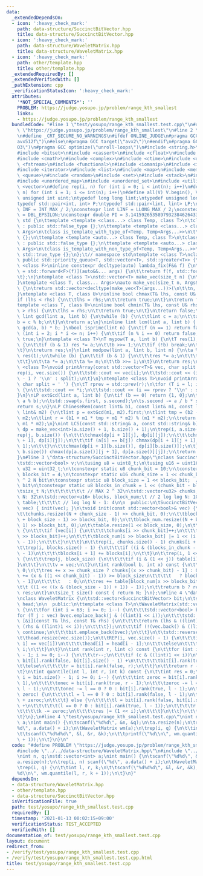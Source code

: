 ```yaml
---
data:
  _extendedDependsOn:
  - icon: ':heavy_check_mark:'
    path: data-structure/SuccinctBitVector.hpp
    title: data-structure/SuccinctBitVector.hpp
  - icon: ':heavy_check_mark:'
    path: data-structure/WaveletMatrix.hpp
    title: data-structure/WaveletMatrix.hpp
  - icon: ':heavy_check_mark:'
    path: other/template.hpp
    title: other/template.hpp
  _extendedRequiredBy: []
  _extendedVerifiedWith: []
  _pathExtension: cpp
  _verificationStatusIcon: ':heavy_check_mark:'
  attributes:
    '*NOT_SPECIAL_COMMENTS*': ''
    PROBLEM: https://judge.yosupo.jp/problem/range_kth_smallest
    links:
    - https://judge.yosupo.jp/problem/range_kth_smallest
  bundledCode: "#line 1 \"test/yosupo/range_kth_smallest.test.cpp\"\n#define PROBLEM\
    \ \"https://judge.yosupo.jp/problem/range_kth_smallest\"\n#line 2 \"other/template.hpp\"\
    \n#define _CRT_SECURE_NO_WARNINGS\n#ifdef ONLINE_JUDGE\n#pragma GCC target(\"\
    avx512f\")\n#else\n#pragma GCC target(\"avx2\")\n#endif\n#pragma GCC optimize(\"\
    O3\")\n#pragma GCC optimize(\"unroll-loops\")\n#include <string.h>\n#include <algorithm>\n\
    #include <bitset>\n#include <cassert>\n#include <cfloat>\n#include <climits>\n\
    #include <cmath>\n#include <complex>\n#include <ctime>\n#include <deque>\n#include\
    \ <fstream>\n#include <functional>\n#include <iomanip>\n#include <iostream>\n\
    #include <iterator>\n#include <list>\n#include <map>\n#include <memory>\n#include\
    \ <queue>\n#include <random>\n#include <set>\n#include <stack>\n#include <string>\n\
    #include <unordered_map>\n#include <unordered_set>\n#include <utility>\n#include\
    \ <vector>\n#define rep(i, n) for (int i = 0; i < int(n); i++)\n#define REP(i,\
    \ n) for (int i = 1; i <= int(n); i++)\n#define all(V) V.begin(), V.end()\ntypedef\
    \ unsigned int uint;\ntypedef long long lint;\ntypedef unsigned long long ulint;\n\
    typedef std::pair<int, int> P;\ntypedef std::pair<lint, lint> LP;\nconstexpr int\
    \ INF = INT_MAX / 2;\nconstexpr lint LINF = LLONG_MAX / 2;\nconstexpr double eps\
    \ = DBL_EPSILON;\nconstexpr double PI = 3.141592653589793238462643383279;\nnamespace\
    \ std {\n\ttemplate <template <class...> class Temp, class T>\n\tclass is_template_with_type_of\
    \ : public std::false_type {};\n\ttemplate <template <class...> class Temp, class...\
    \ Args>\n\tclass is_template_with_type_of<Temp, Temp<Args...>>\n\t\t: public std::true_type\
    \ {};\n\ttemplate <template <auto...> class Temp, class T>\n\tclass is_template_with_non_type_of\
    \ : public std::false_type {};\n\ttemplate <template <auto...> class Temp, auto...\
    \ Args>\n\tclass is_template_with_non_type_of<Temp, Temp<Args...>>\n\t\t: public\
    \ std::true_type {};\n};\t// namespace std\ntemplate <class T>\nclass prique :\
    \ public std::priority_queue<T, std::vector<T>, std::greater<T>> {\n};\ntemplate\
    \ <class F>\ninline constexpr decltype(auto) lambda_fix(F&& f) {\n\treturn [f\
    \ = std::forward<F>(f)](auto&&... args) {\n\t\treturn f(f, std::forward<decltype(args)>(args)...);\n\
    \t};\n}\ntemplate <class T>\nstd::vector<T> make_vec(size_t n) {\n\treturn std::vector<T>(n);\n\
    }\ntemplate <class T, class... Args>\nauto make_vec(size_t n, Args&&... args)\
    \ {\n\treturn std::vector<decltype(make_vec<T>(args...))>(\n\t\tn, make_vec<T>(std::forward<Args>(args)...));\n\
    }\ntemplate <class T, class U>\ninline bool chmax(T& lhs, const U& rhs) {\n\t\
    if (lhs < rhs) {\n\t\tlhs = rhs;\n\t\treturn true;\n\t}\n\treturn false;\n}\n\
    template <class T, class U>\ninline bool chmin(T& lhs, const U& rhs) {\n\tif (lhs\
    \ > rhs) {\n\t\tlhs = rhs;\n\t\treturn true;\n\t}\n\treturn false;\n}\ninline\
    \ lint gcd(lint a, lint b) {\n\twhile (b) {\n\t\tlint c = a;\n\t\ta = b;\n\t\t\
    b = c % b;\n\t}\n\treturn a;\n}\ninline lint lcm(lint a, lint b) { return a /\
    \ gcd(a, b) * b; }\nbool isprime(lint n) {\n\tif (n == 1) return false;\n\tfor\
    \ (int i = 2; i * i <= n; i++) {\n\t\tif (n % i == 0) return false;\n\t}\n\treturn\
    \ true;\n}\ntemplate <class T>\nT mypow(T a, lint b) {\n\tT res(1);\n\twhile (true)\
    \ {\n\t\tif (b & 1) res *= a;\n\t\tb >>= 1;\n\t\tif (!b) break;\n\t\ta *= a;\n\
    \t}\n\treturn res;\n}\nlint modpow(lint a, lint b, lint m) {\n\ta %= m;\n\tlint\
    \ res(1);\n\twhile (b) {\n\t\tif (b & 1) {\n\t\t\tres *= a;\n\t\t\tres %= m;\n\
    \t\t}\n\t\ta *= a;\n\t\ta %= m;\n\t\tb >>= 1;\n\t}\n\treturn res;\n}\ntemplate\
    \ <class T>\nvoid printArray(const std::vector<T>& vec, char split = ' ') {\n\t\
    rep(i, vec.size()) {\n\t\tstd::cout << vec[i];\n\t\tstd::cout << (i == (int)vec.size()\
    \ - 1 ? '\\n' : split);\n\t}\n}\ntemplate <class T>\nvoid printArray(T l, T r,\
    \ char split = ' ') {\n\tT rprev = std::prev(r);\n\tfor (T i = l; i != r; i++)\
    \ {\n\t\tstd::cout << *i;\n\t\tstd::cout << (i == rprev ? '\\n' : split);\n\t\
    }\n}\nLP extGcd(lint a, lint b) {\n\tif (b == 0) return {1, 0};\n\tLP s = extGcd(b,\
    \ a % b);\n\tstd::swap(s.first, s.second);\n\ts.second -= a / b * s.first;\n\t\
    return s;\n}\nLP ChineseRem(const lint& b1, const lint& m1, const lint& b2, const\
    \ lint& m2) {\n\tlint p = extGcd(m1, m2).first;\n\tlint tmp = (b2 - b1) * p %\
    \ m2;\n\tlint r = (b1 + m1 * tmp + m1 * m2) % (m1 * m2);\n\treturn std::make_pair(r,\
    \ m1 * m2);\n}\nint LCS(const std::string& a, const std::string& b) {\n\tauto\
    \ dp = make_vec<int>(a.size() + 1, b.size() + 1);\n\trep(i, a.size()) {\n\t\t\
    rep(j, b.size()) {\n\t\t\tchmax(dp[i + 1][j], dp[i][j]);\n\t\t\tchmax(dp[i][j\
    \ + 1], dp[i][j]);\n\t\t\tif (a[i] == b[j]) chmax(dp[i + 1][j + 1], dp[i][j] +\
    \ 1);\n\t\t}\n\t\tchmax(dp[i + 1][b.size()], dp[i][b.size()]);\n\t}\n\trep(j,\
    \ b.size()) chmax(dp[a.size()][j + 1], dp[a.size()][j]);\n\treturn dp[a.size()][b.size()];\n\
    }\n#line 3 \"data-structure/SuccinctBitVector.hpp\"\nclass SuccinctBitVector {\n\
    \tstd::vector<bool> v;\n\tusing u8 = uint8_t;\n\tusing u16 = uint16_t;\n\tusing\
    \ u32 = uint32_t;\n\tconstexpr static u8 chunk_bit = 10;\n\tconstexpr static u8\
    \ blocks_bit = 4;\n\tconstexpr static u16 chunk_size = 1 << chunk_bit;  // log\
    \ ^ 2 N bit\n\tconstexpr static u8 block_size = 1 << blocks_bit;  // log N / 2\
    \ bit\n\tconstexpr static u8 blocks_in_chunk = 1 << (chunk_bit - blocks_bit);\n\
    \tsize_t N;\t\t\t\t\t\t\t // MAX 2 ^ 32\n\tstd::vector<u32> chunks;\t\t\t // log\
    \ N: 32\n\tstd::vector<u16> blocks, block_num;\t // 2 log log N: 10\n\tstd::vector<u8>\
    \ table;\t\t\t\t // log log N - 1: 4\n\n  public:\n\tSuccinctBitVector(const std::vector<bool>&\
    \ vec) { init(vec); }\n\tvoid init(const std::vector<bool>& vec) {\n\t\tN = vec.size();\n\
    \t\tchunks.resize((N + chunk_size - 1) >> chunk_bit, 0);\n\t\tblocks.resize((N\
    \ + block_size - 1) >> blocks_bit, 0);\n\t\tblock_num.resize((N + block_size -\
    \ 1) >> blocks_bit, 0);\n\t\ttable.resize(1 << block_size, 0);\n\t\trep(i, N)\
    \ {\n\t\t\tif (vec[i]) {\n\t\t\t\tchunks[i >> chunk_bit]++;\n\t\t\t\tblocks[i\
    \ >> blocks_bit]++;\n\t\t\t\tblock_num[i >> blocks_bit] |= 1 << (i & (block_size\
    \ - 1));\n\t\t\t}\n\t\t}\n\t\trep(i, chunks.size() - 1) chunks[i + 1] += chunks[i];\n\
    \t\trep(i, blocks.size() - 1) {\n\t\t\tif ((i & (blocks_in_chunk - 1)) != blocks_in_chunk\
    \ - 1)\n\t\t\t\tblocks[i + 1] += blocks[i];\n\t\t}\n\t\trep(i, 1 << block_size)\
    \ {\n\t\t\trep(j, block_size) {\n\t\t\t\tif (i & (1 << j)) table[i]++;\n\t\t\t\
    }\n\t\t}\n\t\tv = vec;\n\t}\n\tint rank(bool b, int x) const {\n\t\tint res =\
    \ 0;\n\t\tres += x >= chunk_size ? chunks[(x >> chunk_bit) - 1] : 0;\n\t\tres\
    \ += (x & ((1 << chunk_bit) - 1)) >= block_size\n\t\t\t\t   ? blocks[(x >> blocks_bit)\
    \ - 1]\n\t\t\t\t   : 0;\n\t\tres += table[block_num[x >> blocks_bit] &\n\t\t\t\
    \t\t ((1 << ((x & (block_size - 1)) + 1)) - 1)];\n\t\treturn b ? res : x + 1 -\
    \ res;\n\t}\n\tsize_t size() const { return N; }\n};\n#line 4 \"data-structure/WaveletMatrix.hpp\"\
    \nclass WaveletMatrix {\n\tstd::vector<SuccinctBitVector> bit;\n\tstd::vector<int>\
    \ head;\n\n  public:\n\ttemplate <class T>\n\tWaveletMatrix(std::vector<T> vec)\
    \ {\n\t\tfor (int i = 63; i >= 0; i--) {\n\t\t\tstd::vector<bool> bvec;\n\t\t\t\
    for (T j : vec) bvec.emplace_back(j & ((lint)1 << i));\n\t\t\tstd::stable_sort(all(vec),\
    \ [&i](const T& lhs, const T& rhs) {\n\t\t\t\treturn (lhs & ((lint)1 << i)) <\
    \ (rhs & ((lint)1 << i));\n\t\t\t});\n\t\t\tif (!(vec.back() & ((lint)1 << i)))\
    \ continue;\n\t\t\tbit.emplace_back(bvec);\n\t\t}\n\t\tstd::reverse(all(bit));\n\
    \t\thead.resize(vec.size());\n\t\tREP(i, vec.size() - 1) {\n\t\t\tif (vec[i -\
    \ 1] == vec[i])\n\t\t\t\thead[i] = head[i - 1];\n\t\t\telse\n\t\t\t\thead[i] =\
    \ i;\n\t\t}\n\t}\n\tint rank(int r, lint c) const {\n\t\tfor (int i = bit.size()\
    \ - 1; i >= 0; i--) {\n\t\t\tr--;\n\t\t\tif (c & ((lint)1 << i))\n\t\t\t\tr =\
    \ bit[i].rank(false, bit[i].size() - 1) +\n\t\t\t\t\tbit[i].rank(true, r);\n\t\
    \t\telse\n\t\t\t\tr = bit[i].rank(false, r);\n\t\t}\n\t\treturn r - head[r];\n\
    \t}\n\tint quantile(int l, int r, int k) const {\n\t\tint res = 0;\n\t\tfor (int\
    \ i = bit.size() - 1; i >= 0; i--) {\n\t\t\tint zeroc = bit[i].rank(false, r -\
    \ 1),\n\t\t\t\tonec = bit[i].rank(true, r - 1);\n\t\t\tzeroc -= l == 0 ? 0 : bit[i].rank(false,\
    \ l - 1);\n\t\t\tonec -= l == 0 ? 0 : bit[i].rank(true, l - 1);\n\t\t\tif (k <=\
    \ zeroc) {\n\t\t\t\tl = l == 0 ? 0 : bit[i].rank(false, l - 1);\n\t\t\t\tr = l\
    \ + zeroc;\n\t\t\t} else {\n\t\t\t\tl = bit[i].rank(false, bit[i].size() - 1)\
    \ +\n\t\t\t\t\t(l == 0 ? 0 : bit[i].rank(true, l - 1));\n\t\t\t\tr = l + onec;\n\
    \t\t\t\tk -= zeroc;\n\t\t\t\tres |= (1 << i);\n\t\t\t}\n\t\t}\n\t\treturn res;\n\
    \t}\n};\n#line 4 \"test/yosupo/range_kth_smallest.test.cpp\"\nint n, q;\nstd::vector<int>\
    \ a;\nint main() {\n\tscanf(\"%d%d\", &n, &q);\n\ta.resize(n);\n\trep(i, n) scanf(\"\
    %d\", a.data() + i);\n\tWaveletMatrix wm(a);\n\trep(i, q) {\n\t\tint l, r, k;\n\
    \t\tscanf(\"%d%d%d\", &l, &r, &k);\n\t\tprintf(\"%d\\n\", wm.quantile(l, r, k\
    \ + 1));\n\t}\n}\n"
  code: "#define PROBLEM \"https://judge.yosupo.jp/problem/range_kth_smallest\"\n\
    #include \"../../data-structure/WaveletMatrix.hpp\"\n#include \"../../other/template.hpp\"\
    \nint n, q;\nstd::vector<int> a;\nint main() {\n\tscanf(\"%d%d\", &n, &q);\n\t\
    a.resize(n);\n\trep(i, n) scanf(\"%d\", a.data() + i);\n\tWaveletMatrix wm(a);\n\
    \trep(i, q) {\n\t\tint l, r, k;\n\t\tscanf(\"%d%d%d\", &l, &r, &k);\n\t\tprintf(\"\
    %d\\n\", wm.quantile(l, r, k + 1));\n\t}\n}"
  dependsOn:
  - data-structure/WaveletMatrix.hpp
  - other/template.hpp
  - data-structure/SuccinctBitVector.hpp
  isVerificationFile: true
  path: test/yosupo/range_kth_smallest.test.cpp
  requiredBy: []
  timestamp: '2021-01-13 00:02:15+09:00'
  verificationStatus: TEST_ACCEPTED
  verifiedWith: []
documentation_of: test/yosupo/range_kth_smallest.test.cpp
layout: document
redirect_from:
- /verify/test/yosupo/range_kth_smallest.test.cpp
- /verify/test/yosupo/range_kth_smallest.test.cpp.html
title: test/yosupo/range_kth_smallest.test.cpp
---
```

